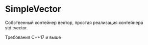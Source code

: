 # SimpleVector
Собственный контейнер вектор, простая реализация контейнера std::vector.

Требования C++17 и выше
